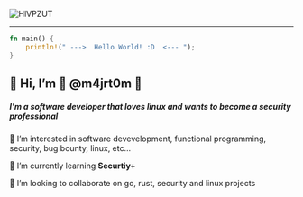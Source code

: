 ![HlVPZUT](https://user-images.githubusercontent.com/72045872/146442708-fdb22fd8-63f0-4f3f-9d78-dd13b4d6250b.jpg)

----

```rust
fn main() {
    println!(" --->  Hello World! :D  <--- ");
}
```

## 👋 Hi, I’m 🚀 @m4jrt0m 🚀
##### I'm a software developer that loves linux and wants to become a security professional

👀 I’m interested in software devevelopment, functional programming, security, bug bounty, linux, etc...
    
🌱 I’m currently learning **Securtiy+**

💞️ I’m looking to collaborate on go, rust, security and linux projects

<!---
m4jrt0m/m4jrt0m is a ✨ special ✨ repository because its `README.md` (this file) appears on your GitHub profile.
You can click the Preview link to take a look at your changes.
--->

